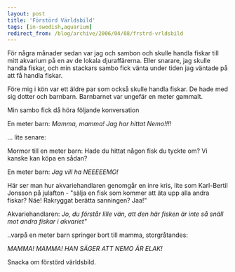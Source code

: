 ```yaml
---
layout: post
title: 'Förstörd Världsbild'
tags: [in-swedish,aquarium]
redirect_from: /blog/archive/2006/04/08/frstrd-vrldsbild
---
```


För några månader sedan var jag och sambon och skulle handla fiskar till
mitt akvarium på en av de lokala djuraffärerna. Eller snarare, jag
skulle handla fiskar, och min stackars sambo fick vänta under tiden jag
väntade på att få handla fiskar.

Före mig i kön var ett äldre par som också skulle handla fiskar. De hade
med sig dotter och barnbarn. Barnbarnet var ungefär en meter gammalt.

Min sambo fick då höra följande konversation

En meter barn: *Mamma, mamma! Jag har hittat Nemo!!!!*

... lite senare:

Mormor till en meter barn: Hade du hittat någon fisk du tyckte om? Vi
kanske kan köpa en sådan?

En meter barn: *Jag vill ha NEEEEEMO!*

Här ser man hur akvariehandlaren genomgår en inre kris, lite som
Karl-Bertil Jonsson på julafton - "sälja en fisk som kommer att äta upp
alla andra fiskar? Näe! Rakryggat berätta sanningen? Jaa!"

Akvariehandlaren: *Jo, du förstår lille vän, att den här fisken är inte
så snäll mot andra fiskar i akvariet"*

..varpå en meter barn springer bort till mamma, storgråtandes:

*MAMMA! MAMMA! HAN SÄGER ATT NEMO ÄR ELAK!*

Snacka om förstörd världsbild.

